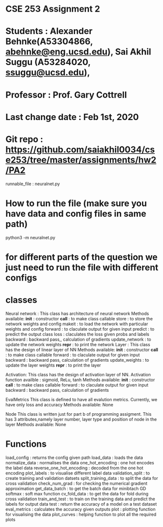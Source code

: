 # CSE 253 Assignment 2
# Students : Alexander Behnke(A53304866, abehnke@eng.ucsd.edu), Sai Akhil Suggu (A53284020, ssuggu@ucsd.edu),
# Professor : Prof. Gary Cottrell
# Last change date : Feb 1st, 2020
# Git repo : https://github.com/saiakhil0034/cse253/tree/master/assignments/hw2/PA2


runnable_file : neuralnet.py
# How to run the file (make sure you have data and config files in same path)
python3 -m neuralnet.py

# for different parts of the question we just need to run the file with different configs

# classes
Neural network :
    This class has architecture of neural network
    Methods available:
        __init__        : constructor
        __call__        : to make class callable
        store           : to store the network weights and config
        makeit          : to load the network with particular weights and config
        forward         : to claculate output for given input
        predict         : to predict the output class
        loss            : claculates the loss given probs and labels
        backward        : backward pass,, calculation of gradients
        update_network  : to update the network weights
        __repr__        : to print the network
Layer :
    This class has the design of linear layer of NN
    Methods available:
        __init__        : constructor
        __call__        : to make class callable
        forward         : to claculate output for given input
        backward        : backward pass, calculation of gradients
        update_weights  : to update the layer weights
        __repr__        : to print the layer

Activation:
    This class has the design of activation layer of NN.
    Activation function availble : sigmoid, ReLu, tanh
    Methods available:
        __init__        : constructor
        __call__        : to make class callable
        forward         : to claculate output for given input
        backward        : backward pass, calculation of gradients

EvalMetrics
    This class is defined to have all evalution metrics.
    Currently, we have only loss and accuracy
    Methods available: None

Node
    This class is written just for part b of programming assigment.
    This has 3 attributes,namely layer number, layer type and position of node in the layer
    Methods available: None

# Functions
load_config                 : returns the config given path
load_data                   : loads the data
normalize_data              : normalises the data
one_hot_encoding            : one hot encodes the label data
reverse_one_hot_encoding    : decoded from the one hot encoding
plot_labels                 : to visualise different label data
validation_split            : to create training and validation datsets
split_training_data         : to split the data for cross validation
check_num_grad              : for checking the numerical gradient approximation
get_data_batch              : to get the batch data for minibtach GD
softmax                     : soft max function
cv_fold_data                : to get the data for fold during cross validation
train_and_test              : to train on the training data and predict the labels for output data
test                        : return the accuracy of a model on a test dataset
eval_metrics                : calculates the accuracy given outputs
plot                        : plotting function for visualising the data
plot_curves                 : helping function to plot all the required plots











